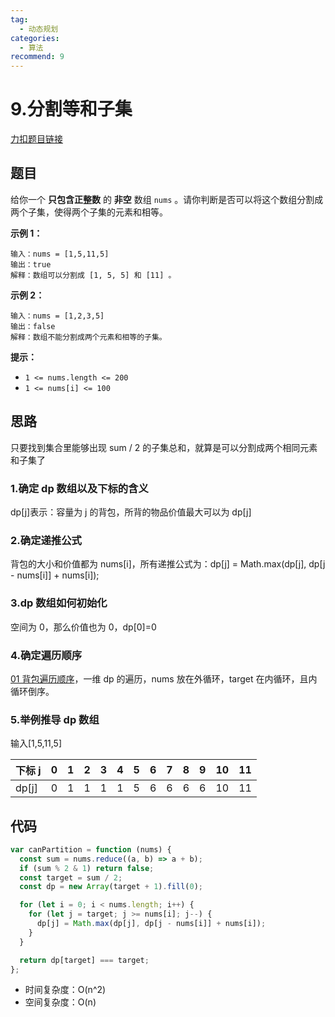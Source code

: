 ```yaml
---
tag:
  - 动态规划
categories:
  - 算法
recommend: 9
---
```


# 9.分割等和子集

[力扣题目链接](https://leetcode.cn/problems/partition-equal-subset-sum/)

## 题目

给你一个 **只包含正整数** 的 **非空** 数组 `nums` 。请你判断是否可以将这个数组分割成两个子集，使得两个子集的元素和相等。

**示例 1：**

```
输入：nums = [1,5,11,5]
输出：true
解释：数组可以分割成 [1, 5, 5] 和 [11] 。
```

**示例 2：**

```
输入：nums = [1,2,3,5]
输出：false
解释：数组不能分割成两个元素和相等的子集。
```

**提示：**

- `1 <= nums.length <= 200`
- `1 <= nums[i] <= 100`

## 思路

只要找到集合里能够出现 sum / 2 的子集总和，就算是可以分割成两个相同元素和子集了

### 1.确定 dp 数组以及下标的含义

dp[j]表示：容量为 j 的背包，所背的物品价值最大可以为 dp[j]

### 2.确定递推公式

背包的大小和价值都为 nums[i]，所有递推公式为：dp[j] = Math.max(dp[j], dp[j - nums[i]] + nums[i]);

### 3.dp 数组如何初始化

空间为 0，那么价值也为 0，dp[0]=0

### 4.确定遍历顺序

[01 背包遍历顺序](8.linearArray.html)，一维 dp 的遍历，nums 放在外循环，target 在内循环，且内循环倒序。

### 5.举例推导 dp 数组

输入[1,5,11,5]

| 下标 j | 0   | 1   | 2   | 3   | 4   | 5   | 6   | 7   | 8   | 9   | 10  | 11  |
| ------ | --- | --- | --- | --- | --- | --- | --- | --- | --- | --- | --- | --- |
| dp[j]  | 0   | 1   | 1   | 1   | 1   | 5   | 6   | 6   | 6   | 6   | 10  | 11  |

## 代码

```js
var canPartition = function (nums) {
  const sum = nums.reduce((a, b) => a + b);
  if (sum % 2 & 1) return false;
  const target = sum / 2;
  const dp = new Array(target + 1).fill(0);

  for (let i = 0; i < nums.length; i++) {
    for (let j = target; j >= nums[i]; j--) {
      dp[j] = Math.max(dp[j], dp[j - nums[i]] + nums[i]);
    }
  }

  return dp[target] === target;
};
```

- 时间复杂度：O(n^2)
- 空间复杂度：O(n)
